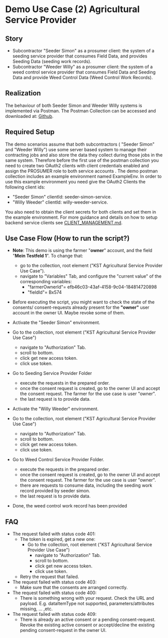 # Demo Use Case (2) Agricultural Service Provider

## Story

- Subcontractor "Seeder Simon" as a prosumer client: the system of a seeding service provider that consumes Field Data, and provides Seeding Data (seeding work records).
- Subcontractor "Weeder Willy" as a prosumer client: the system of a weed control service provider that consumes Field Data and Seeding Data and provide Weed Control Data (Weed Control Work Records).

## Realization

The behaviour of both Seeder Simon and Weeder Willy systems is implemented via Postman. The Postman Collection can be accessed and downloaded at:  [Github](<https://github.com/Fraunhofer-IESE/KickStartTrustee/blob/example-farming-trustee/src/example/kst-agricultural-service-provider/postman/KST%20Agricultural%20Service%20Provider%20Use%20Case.postman_collection.json>).

## Required Setup

The demo scenarios assume that both subcontractors ( "Seeder Simon" and "Weeder Willy") use some server based system to manage their contracting jobs and also store the data they collect during those jobs in the same system. Therefore before the first use of the postman collection you need to create two OAuth2 clients with client credentials enabled and assign the PROSUMER role to both service accounts . The demo postman collection includes an example environment named ExampleEnv. In order to use this example environment you need give the OAuth2 Clients the following client ids:

- "Seeder Simon" clientId: seeder-simon-service.
- "Willy Weeder" clientId: willy-weeder-service.

You also need to obtain the client secrets for both clients and set them in the example environment. For more guidance and details on how to setup backend service clients see  [CLIENT_MANAGEMENT.md](<https://github.com/Fraunhofer-IESE/KickStartTrustee/blob/main/src/kst-platform/docs/CLIENT_MANAGEMENT.md>).

## Use Case Flow (How to run the script?)

- **Note**: This demo is using the farmer "**owner**" account, and the field "**Mein Testfeld 1**". To change that:

  - go to the collection, root element ("KST Agricultural Service Provider Use Case").
  - navigate to "Variables" Tab, and configure the "current value" of the corresponding variables:
    - "farmerOwnerId"= efb46c03-43af-4158-9c04-184814720898
    - "fieldId"= Bx574
- Before executing the script, you might want to check the state of the consents/ consent-requests already present for the  **"owner"**  user account in the owner UI. Maybe revoke some of them.
- Activate the "Seeder Simon" environment.
- Go to the collection, root element ("KST Agricultural Service Provider Use Case")
  - navigate to "Authorization" Tab.
  - scroll to bottom.
  - click get new access token.
  - click use token.
- Go to Seeding Service Provider Folder
  - execute the requests in the prepared order.
  - once the consent request is created, go to the owner UI and accept the consent request. The farmer for the use case is user "owner".
  - the last request is to provide data.
- Activate the "Willy Weeder" environment.
- Go to the collection, root element ("KST Agricultural Service Provider Use Case")
  - navigate to "Authorization" Tab.
  - scroll to bottom.
  - click get new access token.
  - click use token.
- Go to Weed Control Service Provider Folder.
  - execute the requests in the prepared order.
  - once the consent request is created, go to the owner UI and accept the consent request. The farmer for the use case is user "owner".
  - there are requests to consume data, including the seeding work record provided by seeder simon.
  - the last request is to provide data.
- Done, the weed control work record has been provided

## FAQ

- The request failed with status code 401:
  - The token is expired, get a new one:
    - Go to the collection, root element ("KST Agricultural Service Provider Use Case")
      - navigate to "Authorization" Tab.
      - scroll to bottom.
      - click get new access token.
      - click use token.
  - Retry the request that failed.
- The request failed with status code 403:
  - Make sure that the consents are arranged correctly.
- The request failed with status code 400:
  - There is something wrong with your request. Check the URL and payload. E.g. dataItemType not supported, parameters/attributes missing, ... ,etc.
- The request failed with status code 409:
  - There is already an active consent or a pending consent-request. Revoke the existing active consent or accept/decline the existing pending consent-request in the owner UI.
